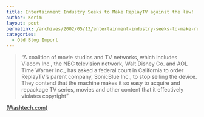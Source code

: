 ```yaml
---
title: Entertainment Industry Seeks to Make ReplayTV against the law!
author: Kerim
layout: post
permalink: /archives/2002/05/13/entertainment-industry-seeks-to-make-replaytv-against-the-law/
categories:
  - Old Blog Import
---
```


>   &#8220;A coalition of movie studios and TV networks, which includes Viacom Inc., the NBC television network, Walt Disney Co. and AOL Time Warner Inc., has asked a federal court in California to order ReplayTV&#8217;s parent company, SonicBlue Inc., to stop selling the device. They contend that the machine makes it so easy to acquire and repackage TV series, movies and other content that it effectively violates copyright&#8221;


<a href="http://www.washingtonpost.com/wp-dyn/articles/A30163-2002May3.html" onclick="_gaq.push(['_trackEvent', 'outbound-article', 'http://www.washingtonpost.com/wp-dyn/articles/A30163-2002May3.html', '(Washtech.com)']);" >(Washtech.com)</a>

